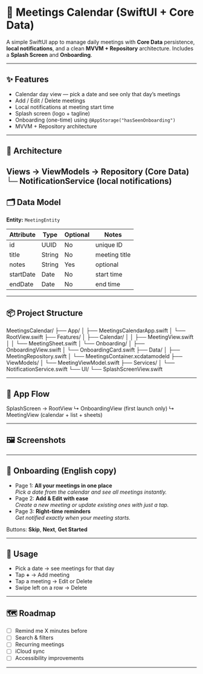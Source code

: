 # 📅 Meetings Calendar (SwiftUI + Core Data)

A simple SwiftUI app to manage daily meetings with **Core Data** persistence, **local notifications**, and a clean **MVVM + Repository** architecture. Includes a **Splash Screen** and **Onboarding**.

---

## ✨ Features
- Calendar day view — pick a date and see only that day’s meetings  
- Add / Edit / Delete meetings  
- Local notifications at meeting start time  
- Splash screen (logo + tagline)  
- Onboarding (one-time) using `@AppStorage("hasSeenOnboarding")`  
- MVVM + Repository architecture

---

## 🧱 Architecture
Views → ViewModels → Repository (Core Data)
└─ NotificationService (local notifications)
---

## 🗂 Data Model
**Entity:** `MeetingEntity`

| Attribute   | Type   | Optional | Notes         |
|-------------|--------|----------|---------------|
| id          | UUID   | No       | unique ID     |
| title       | String | No       | meeting title |
| notes       | String | Yes      | optional      |
| startDate   | Date   | No       | start time    |
| endDate     | Date   | No       | end time      |

---

## 📦 Project Structure
MeetingsCalendar/
├── App/
│ ├── MeetingsCalendarApp.swift
│ └── RootView.swift
├── Features/
│ ├── Calendar/
│ │ ├── MeetingView.swift
│ │ └── MeetingSheet.swift
│ └── Onboarding/
│ ├── OnboardingView.swift
│ └── OnboardingCard.swift
├── Data/
│ ├── MeetingRepository.swift
│ └── MeetingsContainer.xcdatamodeld
├── ViewModels/
│ └── MeetingViewModel.swift
├── Services/
│ └── NotificationService.swift
└── UI/
└── SplashScreenView.swift


---

## 🚀 App Flow
SplashScreen → RootView
↳ OnboardingView (first launch only)
↳ MeetingView (calendar + list + sheets)


---

## 🖼 Screenshots


---

## 🧭 Onboarding (English copy)
- Page 1: **All your meetings in one place**  
  *Pick a date from the calendar and see all meetings instantly.*
- Page 2: **Add & Edit with ease**  
  *Create a new meeting or update existing ones with just a tap.*
- Page 3: **Right-time reminders**  
  *Get notified exactly when your meeting starts.*

Buttons: **Skip**, **Next**, **Get Started**

---

## 🧪 Usage
- Pick a date → see meetings for that day  
- Tap **+** → Add meeting  
- Tap a meeting → Edit or Delete  
- Swipe left on a row → Delete

---

## 🗺 Roadmap
- [ ] Remind me X minutes before  
- [ ] Search & filters  
- [ ] Recurring meetings  
- [ ] iCloud sync  
- [ ] Accessibility improvements

---
